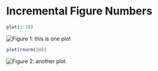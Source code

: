 # Incremental Figure Numbers




```r
plot(1:10)
```

![Figure 1: this is one plot](http://db.yihui.org/knitr-examples/figure/070-caption-num-test-a-1.png)


```r
plot(rnorm(10))
```

![Figure 2: another plot](http://db.yihui.org/knitr-examples/figure/070-caption-num-test-b-1.png)

